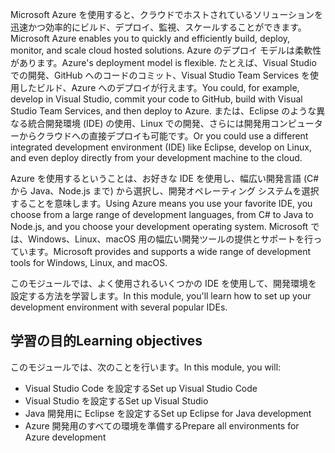 <span data-ttu-id="c31ec-101">Microsoft Azure を使用すると、クラウドでホストされているソリューションを迅速かつ効率的にビルド、デプロイ、監視、スケールすることができます。</span><span class="sxs-lookup"><span data-stu-id="c31ec-101">Microsoft Azure enables you to quickly and efficiently build, deploy, monitor, and scale cloud hosted solutions.</span></span> <span data-ttu-id="c31ec-102">Azure のデプロイ モデルは柔軟性があります。</span><span class="sxs-lookup"><span data-stu-id="c31ec-102">Azure's deployment model is flexible.</span></span> <span data-ttu-id="c31ec-103">たとえば、Visual Studio での開発、GitHub へのコードのコミット、Visual Studio Team Services を使用したビルド、Azure へのデプロイが行えます。</span><span class="sxs-lookup"><span data-stu-id="c31ec-103">You could, for example, develop in Visual Studio, commit your code to GitHub, build with Visual Studio Team Services, and then deploy to Azure.</span></span> <span data-ttu-id="c31ec-104">または、Eclipse のような異なる統合開発環境 (IDE) の使用、Linux での開発、さらには開発用コンピューターからクラウドへの直接デプロイも可能です。</span><span class="sxs-lookup"><span data-stu-id="c31ec-104">Or you could use a different integrated development environment (IDE) like Eclipse, develop on Linux, and even deploy directly from your development machine to the cloud.</span></span>

<span data-ttu-id="c31ec-105">Azure を使用するということは、お好きな IDE を使用し、幅広い開発言語 (C# から Java、Node.js まで) から選択し、開発オペレーティング システムを選択することを意味します。</span><span class="sxs-lookup"><span data-stu-id="c31ec-105">Using Azure means you use your favorite IDE, you choose from a large range of development languages, from C# to Java to Node.js, and you choose your development operating system.</span></span> <span data-ttu-id="c31ec-106">Microsoft では、Windows、Linux、macOS 用の幅広い開発ツールの提供とサポートを行っています。</span><span class="sxs-lookup"><span data-stu-id="c31ec-106">Microsoft provides and supports a wide range of development tools for Windows, Linux, and macOS.</span></span>

<span data-ttu-id="c31ec-107">このモジュールでは、よく使用されるいくつかの IDE を使用して、開発環境を設定する方法を学習します。</span><span class="sxs-lookup"><span data-stu-id="c31ec-107">In this module, you'll learn how to set up your development environment with several popular IDEs.</span></span>

## <a name="learning-objectives"></a><span data-ttu-id="c31ec-108">学習の目的</span><span class="sxs-lookup"><span data-stu-id="c31ec-108">Learning objectives</span></span>

<span data-ttu-id="c31ec-109">このモジュールでは、次のことを行います。</span><span class="sxs-lookup"><span data-stu-id="c31ec-109">In this module, you will:</span></span>

- <span data-ttu-id="c31ec-110">Visual Studio Code を設定する</span><span class="sxs-lookup"><span data-stu-id="c31ec-110">Set up Visual Studio Code</span></span>
- <span data-ttu-id="c31ec-111">Visual Studio を設定する</span><span class="sxs-lookup"><span data-stu-id="c31ec-111">Set up Visual Studio</span></span>
- <span data-ttu-id="c31ec-112">Java 開発用に Eclipse を設定する</span><span class="sxs-lookup"><span data-stu-id="c31ec-112">Set up Eclipse for Java development</span></span>
- <span data-ttu-id="c31ec-113">Azure 開発用のすべての環境を準備する</span><span class="sxs-lookup"><span data-stu-id="c31ec-113">Prepare all environments for Azure development</span></span>
